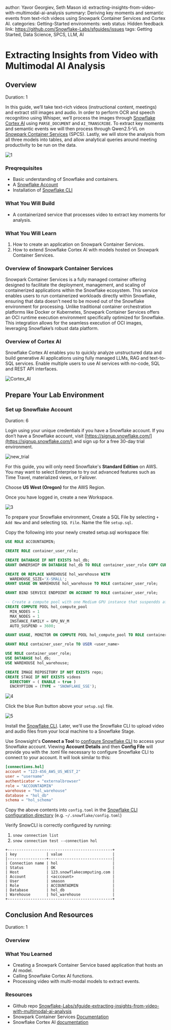 author: Yavor Georgiev, Seth Mason
id: extracting-insights-from-video-with-multimodal-ai-analysis
summary: Deriving key moments and semantic events from text-rich videos using Snowpark Container Services and Cortex AI.
categories: Getting-Started
environments: web
status: Hidden 
feedback link: https://github.com/Snowflake-Labs/sfguides/issues
tags: Getting Started, Data Science, SPCS, LLM, AI

# Extracting Insights from Video with Multimodal AI Analysis
<!-- ------------------------ -->

## Overview

Duration: 1

In this guide, we’ll take text-rich videos (instructional content, meetings) and extract still images and audio. In order to perform OCR and speech recognitino using Whisper, we’ll process the images through [Snowflake Cortex AI](https://www.snowflake.com/en/product/features/cortex/) using `PARSE_DOCUMENT` and `AI_TRANSCRIBE`. To extract key moments and semantic events we will then process through Qwen2.5-VL on [Snowpark Container Services](https://docs.snowflake.com/en/developer-guide/snowpark-container-services/overview) (SPCS). Lastly, we will store the analysis from all three models into tables, and allow analytical queries around meeting productivity to be run on the data.

![1](assets/1_arch_diagram.png)

### Preqrequisites

* Basic understanding of Snowflake and containers.
* A [Snowflake Account](https://signup.snowflake.com/?utm_cta=quickstarts_)
* Installation of [Snowflake CLI](https://docs.snowflake.com/en/developer-guide/snowflake-cli/index)

### What You Will Build

* A containerized service that processes video to extract key moments for analysis.

### What You Will Learn

1. How to create an application on Snowpark Container Services.
2. How to extend Snowflake Cortex AI with models hosted on Snowpark Container Services.

<!-- ------------------------ -->

### Overview of Snowpark Container Services

Snowpark Container Services is a fully managed container offering designed to facilitate the deployment, management, and scaling of containerized applications within the Snowflake ecosystem. This service enables users to run containerized workloads directly within Snowflake, ensuring that data doesn’t need to be moved out of the Snowflake environment for processing. Unlike traditional container orchestration platforms like Docker or Kubernetes, Snowpark Container Services offers an OCI runtime execution environment specifically optimized for Snowflake. This integration allows for the seamless execution of OCI images, leveraging Snowflake’s robust data platform.

### Overview of Cortex AI

Snowflake Cortex AI enables you to quickly analyze unstructured data and build generative AI applications using fully managed LLMs, RAG and text-to-SQL services. Enable multiple users to use AI services with no-code, SQL and REST API interfaces.

![Cortex_AI](assets/platform-cortex-2025.jpeg)

<!-- ------------------------ -->

## Prepare Your Lab Environment

### Set up Snowflake Account

Duration: 6

Login using your unique credentials if you have a Snowflake account. If you don’t have a Snowflake account, visit [https://signup.snowflake.com/](https://signup.snowflake.com/) and sign up for a free 30-day trial environment.

![new_trial](assets/2_start_snowflake_trial.png)


For this guide, you will only need Snowflake's **Standard Edition** on AWS. You may want to select Enterprise to try out advanced features such as Time Travel, materialized views, or Failover.

Choose **US West (Oregon)** for the AWS Region.

Once you have logged in, create a new Workspace.


![3](assets/3_workspace.png)

 

To prepare your Snowflake environment, Create a SQL File by selecting `+ Add New` and and selecting `SQL File`. Name the file `setup.sql`.

Copy the following into your newly created setup.sql workspace file:

~~~sql
USE ROLE ACCOUNTADMIN;

CREATE ROLE container_user_role;

CREATE DATABASE IF NOT EXISTS hol_db;
GRANT OWNERSHIP ON DATABASE hol_db TO ROLE container_user_role COPY CURRENT GRANTS;

CREATE OR REPLACE WAREHOUSE hol_warehouse WITH
  WAREHOUSE_SIZE='X-SMALL';
GRANT USAGE ON WAREHOUSE hol_warehouse TO ROLE container_user_role;

GRANT BIND SERVICE ENDPOINT ON ACCOUNT TO ROLE container_user_role;

-- Create a compute pool with one Medium GPU instance that suspendds after 1 hour of inactivity.
CREATE COMPUTE POOL hol_compute_pool
  MIN_NODES = 1
  MAX_NODES = 1
  INSTANCE_FAMILY = GPU_NV_M
  AUTO_SUSPEND = 3600;

GRANT USAGE, MONITOR ON COMPUTE POOL hol_compute_pool TO ROLE container_user_role;

GRANT ROLE container_user_role TO USER <user_name>

USE ROLE container_user_role;
USE DATABASE hol_db;
USE WAREHOUSE hol_warehouse;

CREATE IMAGE REPOSITORY IF NOT EXISTS repo;
CREATE STAGE IF NOT EXISTS videos
  DIRECTORY = ( ENABLE = true )
  ENCRYPTION = (TYPE = 'SNOWFLAKE_SSE');
~~~
![4](assets/4_create_setup_sql_file.png)


Click the blue Run button above your `setup.sql` file.

![5](assets/5_run_setup.png)


Install the [Snowflake CLI](https://docs.snowflake.com/en/developer-guide/snowflake-cli/index). Later, we'll use the Snowflake CLI to upload video and audio files from your local machine to a Snowflake Stage.

Use Snowsight's **Connect a Tool** to [configure Snowflake CLI](https://docs.snowflake.com/user-guide/gen-conn-config#using-sf-web-interface-to-get-connection-settings) to access your Snowflake account.  Viewing **Account Details** and then **Config File** will provide you with the .toml file necessary to configure Snowflake CLI to connect to your account. It will look similar to this:

~~~TOML
[connections.hol]
account = "123-456_AWS_US_WEST_2"
user = "username"
authenticator = "externalbrowser"
role = "ACCOUNTADMIN"
warehouse = "hol_warehouse"
database = "hol_db"
schema = "hol_schema"
~~~

Copy the above contents into `config.toml` in the [Snowflake CLI configuration directory](https://docs.snowflake.com/en/developer-guide/snowflake-cli/connecting/configure-cli#location-of-the-toml-configuration-file) (e.g. `~/.snowflake/config.toml`)

Verify SnowCLI is correctly configured by running:
1. `snow connection list`
2. `snow connection test --connection hol`

~~~
+----------------------------------------------+
| key             | value                      |
|-----------------+----------------------------|
| Connection name | hol                        |
| Status          | OK                         |
| Host            | 123.snowflakecomputing.com |
| Account         | <acccount>                 |
| User            | smason                     |
| Role            | ACCOUNTADMIN               |
| Database        | hol_db                     |
| Warehouse       | hol_warehouse              |
+----------------------------------------------+
~~~

## Conclusion And Resources
Duration: 1

### Overview


### What You Learned

- Creating a Snowpark Container Service based application that hosts an AI model.
- Calling Snowflake Cortex AI functions.
- Processing video with multi-modal models to extract events.

### Resources

- Github repo [Snowflake-Labs/sfguide-extracting-insights-from-video-with-multimodal-ai-analysis](https://github.com/Snowflake-Labs/sfguide-extracting-insights-from-video-with-multimodal-ai-analysis)
- Snowpark Container Services [Documentation](https://docs.snowflake.com/en/developer-guide/snowpark-container-services/overview)
- Snowflake Cortex AI [documentation](https://docs.snowflake.com/en/user-guide/snowflake-cortex/llm-functions)



